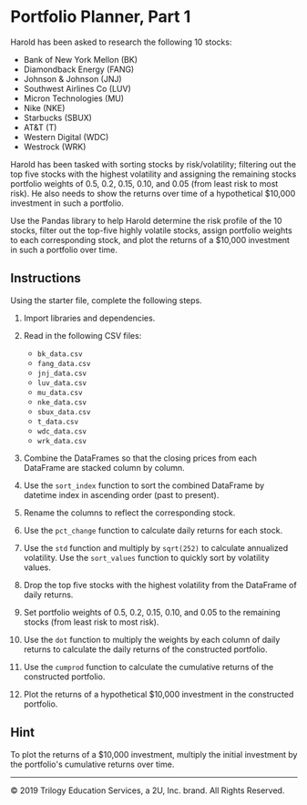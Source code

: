 # Portfolio Planner, Part 1

Harold has been asked to research the following 10 stocks:

* Bank of New York Mellon (BK)
* Diamondback Energy (FANG)
* Johnson & Johnson (JNJ)
* Southwest Airlines Co (LUV)
* Micron Technologies (MU)
* Nike (NKE)
* Starbucks (SBUX)
* AT&T (T)
* Western Digital (WDC)
* Westrock (WRK)

Harold has been tasked with sorting stocks by risk/volatility; filtering out the top five stocks with the highest volatility and assigning the remaining stocks portfolio weights of 0.5, 0.2, 0.15, 0.10, and 0.05 (from least risk to most risk). He also needs to show the returns over time of a hypothetical $10,000 investment in such a portfolio.

Use the Pandas library to help Harold determine the risk profile of the 10 stocks, filter out the top-five highly volatile stocks, assign portfolio weights to each corresponding stock, and plot the returns of a $10,000 investment in such a portfolio over time.

## Instructions

Using the starter file, complete the following steps.

1. Import libraries and dependencies.

2. Read in the following CSV files:

    * `bk_data.csv`
    * `fang_data.csv`
    * `jnj_data.csv`
    * `luv_data.csv`
    * `mu_data.csv`
    * `nke_data.csv`
    * `sbux_data.csv`
    * `t_data.csv`
    * `wdc_data.csv`
    * `wrk_data.csv`

3. Combine the DataFrames so that the closing prices from each DataFrame are stacked column by column.

4. Use the `sort_index` function to sort the combined DataFrame by datetime index in ascending order (past to present).

5. Rename the columns to reflect the corresponding stock.

6. Use the `pct_change` function to calculate daily returns for each stock.

7. Use the `std` function and multiply by `sqrt(252)` to calculate annualized volatility. Use the `sort_values` function to quickly sort by volatility values.

8. Drop the top five stocks with the highest volatility from the DataFrame of daily returns.

9. Set portfolio weights of 0.5, 0.2, 0.15, 0.10, and 0.05 to the remaining stocks (from least risk to most risk). 

10. Use the `dot` function to multiply the weights by each column of daily returns to calculate the daily returns of the constructed portfolio.

11. Use the `cumprod` function to calculate the cumulative returns of the constructed portfolio.

12. Plot the returns of a hypothetical $10,000 investment in the constructed portfolio.

## Hint

To plot the returns of a $10,000 investment, multiply the initial investment by the portfolio's cumulative returns over time.

---

© 2019 Trilogy Education Services, a 2U, Inc. brand. All Rights Reserved.
